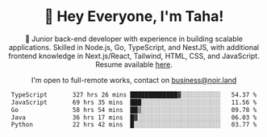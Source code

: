 <div align="center">

<h1 align="center">👋 Hey Everyone, I'm Taha! </h1>
  
<p>
  
 🎉 Junior back-end developer with experience in building scalable applications. Skilled in Node.js, Go, TypeScript, and NestJS, with additional frontend knowledge in Next.js/React, Tailwind, HTML, CSS, and JavaScript. Resume available [here](https://cdn.noir.land/resume).

</p>
   
<p align="center">

  I'm open to full-remote works, contact on [business@noir.land](mailto:business@noir.land) 
 
 </p>
   

  
<!--START_SECTION:waka-->

```txt
TypeScript       327 hrs 26 mins █████████████▓░░░░░░░░░░░   54.37 %
JavaScript       69 hrs 35 mins  ███░░░░░░░░░░░░░░░░░░░░░░   11.56 %
Go               58 hrs 54 mins  ██▒░░░░░░░░░░░░░░░░░░░░░░   09.78 %
Java             36 hrs 17 mins  █▓░░░░░░░░░░░░░░░░░░░░░░░   06.03 %
Python           22 hrs 42 mins  █░░░░░░░░░░░░░░░░░░░░░░░░   03.77 %
```

<!--END_SECTION:waka-->
